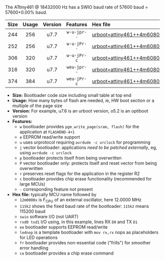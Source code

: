 The ATtiny461 @ 18432000 Hz has a SWIO baud rate of 57600 baud = 57600+0.00% baud.

|Size|Usage|Version|Features|Hex file|
|:-:|:-:|:-:|:-:|:--|
|244|256|u7.7|`w-u-jpr--`|[urboot+attiny461++4m6080x+++14k4_swio_rxb0_txb1_lednop.hex](https://raw.githubusercontent.com/stefanrueger/urboot.hex/main/mcus/attiny461/external_oscillator/fcpu++4m6080_Hz/br+++14k4_bps/urboot+attiny461++4m6080x+++14k4_swio_rxb0_txb1_lednop.hex)|
|252|256|u7.7|`w-u-jPr--`|[urboot+attiny461++4m6080x+++14k4_swio_rxb0_txb1.hex](https://raw.githubusercontent.com/stefanrueger/urboot.hex/main/mcus/attiny461/external_oscillator/fcpu++4m6080_Hz/br+++14k4_bps/urboot+attiny461++4m6080x+++14k4_swio_rxb0_txb1.hex)|
|306|320|u7.7|`w-u-jPr-c`|[urboot+attiny461++4m6080x+++14k4_swio_rxb0_txb1_lednop_fr_ce.hex](https://raw.githubusercontent.com/stefanrueger/urboot.hex/main/mcus/attiny461/external_oscillator/fcpu++4m6080_Hz/br+++14k4_bps/urboot+attiny461++4m6080x+++14k4_swio_rxb0_txb1_lednop_fr_ce.hex)|
|316|320|u7.7|`weu-jpr--`|[urboot+attiny461++4m6080x+++14k4_swio_rxb0_txb1_ee_lednop.hex](https://raw.githubusercontent.com/stefanrueger/urboot.hex/main/mcus/attiny461/external_oscillator/fcpu++4m6080_Hz/br+++14k4_bps/urboot+attiny461++4m6080x+++14k4_swio_rxb0_txb1_ee_lednop.hex)|
|374|384|u7.7|`weu-jPr-c`|[urboot+attiny461++4m6080x+++14k4_swio_rxb0_txb1_ee_lednop_fr_ce.hex](https://raw.githubusercontent.com/stefanrueger/urboot.hex/main/mcus/attiny461/external_oscillator/fcpu++4m6080_Hz/br+++14k4_bps/urboot+attiny461++4m6080x+++14k4_swio_rxb0_txb1_ee_lednop_fr_ce.hex)|

- **Size:** Bootloader code size including small table at top end
- **Usage:** How many bytes of flash are needed, ie, HW boot section or a multiple of the page size
- **Version:** For example, u7.6 is an urboot version, o5.2 is an optiboot version
- **Features:**
  + `w` bootloader provides `pgm_write_page(sram, flash)` for the application at `FLASHEND-4+1`
  + `e` EEPROM read/write support
  + `u` uses urprotocol requiring `avrdude -c urclock` for programming
  + `j` vector bootloader: applications *need to be patched externally*, eg, using `avrdude -c urclock`
  + `p` bootloader protects itself from being overwritten
  + `P` vector bootloader only: protects itself and reset vector from being overwritten
  + `r` preserves reset flags for the application in the register R2
  + `c` bootloader provides chip erase functionality (recommended for large MCUs)
  + `-` corresponding feature not present
- **Hex file:** typically MCU name followed by
  + `12m0000x` is F<sub>CPU</sub> of an external oscillator, here 12.0000 MHz
  + `115k2` shows the fixed baud rate of the bootloader: `115k2` means 115200 baud
  + `swio` software I/O (not UART)
  + `rxd0 txd1` I/O using, in this example, lines RX `D0` and TX `D1`
  + `ee` bootloader supports EEPROM read/write
  + `lednop` is a template bootloader with `mov rx,rx` nops as placeholders for LED operations
  + `fr` bootloader provides non-essential code ("frills") for smoother error handling
  + `ce` bootloader provides a chip erase command
